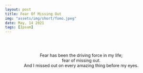```yaml
---
layout: post
title: Fear Of Missing Out
img: "assets/img/short/fomo.jpeg"
date: May, 14 2021
tags: [Ipsum]
---
```


<br><br>
<div align="center">
Fear has been the driving force in my life; <br>
fear of missing out.<br>
And I missed out on every amazing thing before my eyes.
</div>
<br><br>
<br><br>
<br><br>
